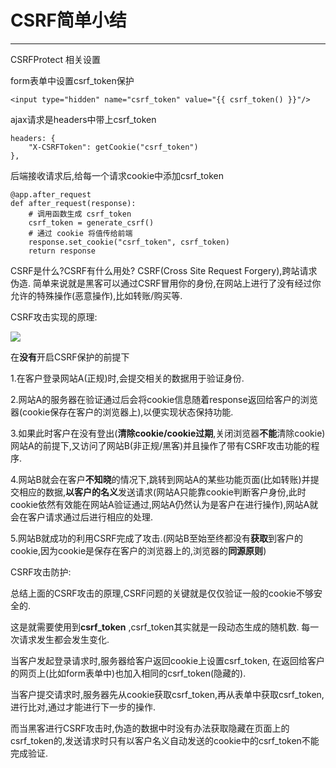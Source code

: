 # CSRF简单小结 #

----------

CSRFProtect 相关设置

form表单中设置csrf_token保护
```
<input type="hidden" name="csrf_token" value="{{ csrf_token() }}"/>
```


ajax请求是headers中带上csrf_token
```
headers: {
    "X-CSRFToken": getCookie("csrf_token")
},
```
后端接收请求后,给每一个请求cookie中添加csrf_token
```
@app.after_request
def after_request(response):
    # 调用函数生成 csrf_token
    csrf_token = generate_csrf()
    # 通过 cookie 将值传给前端
    response.set_cookie("csrf_token", csrf_token)
    return response
```




CSRF是什么?CSRF有什么用处?
CSRF(Cross Site Request Forgery),跨站请求伪造.
简单来说就是黑客可以通过CSRF冒用你的身份,在网站上进行了没有经过你允许的特殊操作(恶意操作),比如转账/购买等.

CSRF攻击实现的原理:

![](https://i.imgur.com/3ijPL5D.png)

在**没有**开启CSRF保护的前提下

1.在客户登录网站A(正规)时,会提交相关的数据用于验证身份.

2.网站A的服务器在验证通过后会将cookie信息随着response返回给客户的浏览器(cookie保存在客户的浏览器上),以便实现状态保持功能.

3.如果此时客户在没有登出(**清除cookie/cookie过期**,关闭浏览器**不能**清除cookie)网站A的前提下,又访问了网站B(非正规/黑客)并且操作了带有CSRF攻击功能的程序.

4.网站B就会在客户**不知晓**的情况下,跳转到网站A的某些功能页面(比如转账)并提交相应的数据,**以客户的名义**发送请求(网站A只能靠cookie判断客户身份,此时cookie依然有效能在网站A验证通过,网站A仍然认为是客户在进行操作),网站A就会在客户请求通过后进行相应的处理.

5.网站B就成功的利用CSRF完成了攻击.(网站B至始至终都没有**获取**到客户的cookie,因为cookie是保存在客户的浏览器上的,浏览器的**同源原则**)


CSRF攻击防护:

总结上面的CSRF攻击的原理,CSRF问题的关键就是仅仅验证一般的cookie不够安全的.

这是就需要使用到**csrf_token** ,csrf_token其实就是一段动态生成的随机数.
每一次请求发生都会发生变化.

当客户发起登录请求时,服务器给客户返回cookie上设置csrf_token,
在返回给客户的网页上(比如form表单中)也加入相同的csrf_token(隐藏的).

当客户提交请求时,服务器先从cookie获取csrf_token,再从表单中获取csrf_token,进行比对,通过才能进行下一步的操作.

而当黑客进行CSRF攻击时,伪造的数据中时没有办法获取隐藏在页面上的csrf_token的,发送请求时只有以客户名义自动发送的cookie中的csrf_token不能完成验证.
